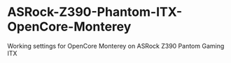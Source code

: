 # ASRock-Z390-Phantom-ITX-OpenCore-Monterey
Working settings for OpenCore Monterey on ASRock Z390 Pantom Gaming ITX
